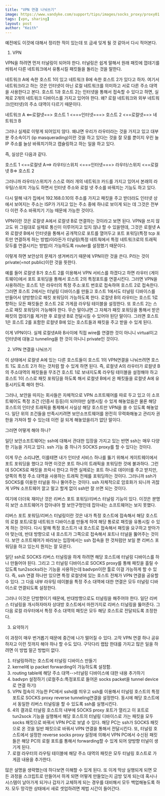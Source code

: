 ```yaml
---
title: "VPN 연결 나눠쓰기"
image: https://www.vandyke.com/support/tips/images/socks_proxy/proxy01.jpg
tags: [vpn, sharing]
layout: post
author: "Keith"
---
```


예전에도 이것에 대해서 정리한 적이 있는데 또 금새 잊게 될 것 같아서 다시 적어본다.

1. VPN

VPN을 하려면 먼저 터널링이 되어야 한다. 터널링은 쉽게 말해서 원래 패킷에 껍데기를 씌워서 다른 네트워크에서 유통시킬 패킷들을 돌리는 것을 말한다. 

네트워크 A에 속한 호스트 1이 있고 네트워크 B에 속한 호스트 2가 있다고 하자. 여기서 네트워크라고 하는 것은 인터넷이 아닌 로컬 네트워크를 의미하고 서로 다른 주소 대역을 사용한다고 본다. 호스트 1과 호스트 2는 인터넷을 통해서 접속할 수 있다고 하면, 실제로 2개의 네트워크 디바이스를 가지고 있어야 한다. 왜? 로컬 네트워크와 외부 네트워크(인터넷)의 주소 대역이 다르기 때문이다.

네트워크 A <==로컬넷==> 호스트 1 <===인터넷===> 호스트 2 <==로컬넷==> 네트워크 B

그러나 실제로 이렇게 되어있지 않다. 왜냐면 우리가 라우터라는 것을 가지고 있고 대부분 주소속이기 (ip masquerading)이란 것을 하고 있다는 것을 잘 모를 뿐이지 우린 늘 IP 주소를 늘상 바꿔치기하고 캡슐링하고 하는 일을 하고 있다. 

즉, 실상은 다음과 같다. 

호스트 1 <==로컬넷 A==> 라우터/스위치 <===인터넷===> 라우터/스위치 <==로컬넷 B=> 호스트 2 

그러니까 라우터/스위치가 스스로 여러 개의 네트워크 카드를 가지고 있어서 본래의 라우팅/스위치 가능도 하면서 인터넷 주소와 로컬 넷 주소를 바꿔치는 기능도 하고 있다.

다시 말해 내가 집에서 192.168.0.10의 주소를 가지고 패킷을 주고 받더라도 인터넷 상에서 보여지는 주소는 ISP가 가지고 있는 주소 중에 하나로 보이게 되는 데 그것은 전부 다 이런 주소 바꿔치기 기능 때문에 가능한 것이다.

VPN이란 것은 로컬넷 A에서 로컬넷 B로 연결하는 것이라고 보면 된다. VPN을 쓰지 않고도 위 그림대로 실제로 통신이 이루어지고 있지 않냐 할 수 있을텐데, 그것은 로컬넷 A와 로컬넷 B에서 인터넷을 통해서 공개적으로 포트를 열어두고 포트 포워딩(특정 tcp 포트만 연결하게 하는 방법)이라든가 터널링(특정 네트웍에서 특정 네트워크로의 트래픽 모두를 연결시키는 방법)이 가능하도록 router를 설정했기 때문이다.

이렇게 하면 보안상의 문제가 생겨버리기 때문에 VPN이란 것을 쓴다. P라는 것이 private(=not public)이란 것을 뜻한다.

예를 들어 로컬넷 B가 호스트 2를 이용해서 VPN 서비스를 하겠다고 하면 라우터 (게이트웨이)에서 포트 포워딩을 통해서 호스트 2의 특정포트를 연결시킨다. 그러면 VPN을 사용하려는 호스트 1은 라우터의 특정 주소:포트 번호로 접속하여 호스트 2로 접속한다. 그러면 호스트 2에서는 터널링 디바이스를 만들고 호스트 1에서도 터널링 디바이스를 만들어서 양방향으로 패킷 포워딩이 가능하도록 한다. 로컬넷 B의 라우터는 호스트 1로 향하는 모든 패킷들은 호스트 2로 가게끔 라우팅 테이블을 설정한다. 또 호스트 2는 스스로 패킷 포워딩이 가능해야 한다. 무슨 말이냐면 그 자체가 패킷 포워딩을 통해서 받은 패킷의 껍데기를 제거한 후 로컬넷 B로 전달시킬 수 있어야 된단 말이다. 그러면 호스트 1은 호스트 2를 포함한 로컬넷 B에 있는 호스트들과 패킷을 주고 받을 수 있게 된다. 

이게 VPN이다. 실제 로컬넷A와 B사이에 직접 wire를 연결한 것이 아니니 virtual이고 인터넷에 대놓고 tunneling을 한 것이 아니니 private인 것이다.

2. VPN 연결을 나눠쓰기

이 상태에서 로컬넷 A에 있는 다른 호스트들이 호스트 1의 VPN연결을 나눠쓰려면 호스트 1도 호스트 2가 하는 것처럼 할 수 있게 하면 된다. 즉, 로컬넷 A의 라우터가 로컬넷 B의 주소대역의 패킷들을 무조건 호스트 1로 보내지도록 라우팅 테이블을 설정해야 하고 호스트 1이 스스로 패킷 포워딩을 하도록 해서 로컬넷 B에서 온 패킷들을 로컬넷 A에 유동시키도록 해야 한다.

그러나, 보안을 따지는 회사들은 자체적으로 VPN 소프트웨어를 따로 두고 있고 이 소프트웨어도 특정 조건 (인증서 등등)이 되어야만 실행시킬 수 있게 해놓았음은 물론 해당 호스트의 인터넷 트래픽을 통제해서 사실상 해당 호스트만 VPN을 쓸 수 있도록 해놓았다. 일단 위의 조건들을 만족시키려면 보안소프트웨어를 완전히 무력화해놓고 관리자 권한을 가져야 할 수 있는데 이런 걸 되게 해놓았을리가 없단 말이다.

그러면 어떻게 해야 하나?

일단 보안소프트웨어는 ssh에 대해서 관대한 입장을 가지고 있는 반면 ssh는 매우 다양한 기능을 가지고 있다. ssh 기능 중 하나가 SOCKS proxy를 할 수 있다는 것이다. 

이게 무슨 소리냐면, 이를테면 내가 인터넷 서비스 하나를 뚫기 위해서 게이트웨이에서 포트 포워딩을 했다고 하면 이것은 포트 하나의 트래픽을 포워딩한 것에 불과하다. 그런데 SOCKS로 패킷을 프락시 한다고 하면 실제로는 포트 하나로 데이터를 주고 받지만, 양쪽의 특정 주소 대역을 사용하는 트래픽 전체를 포워딩하는 것이다. 그러니까 ssh가 SOCKS를 이용한 터널을 하나 뚤어주는 것이다. ssh 자체적으로 암호화가 되니까 귀찮게 VPN 소프트웨어 깔고 말고 할게 없이 ssh만 잘 쓰면 되는 것이다. 

여기에 더더욱 재미난 것은 리버스 포트 포워딩/리버스 터널링 기능이 있다. 이것은 분명히 보안 소프트웨어가 잡아내야 할 보안구멍인데 잡아내는 소프트웨어는 보지 못했다. 

리버스 포트 포워딩/리버스 터널링이란 것은 내가 특정 호스트에 접속해서 해당 호스트의 로컬 포트/로컬 네트워크 디바이스를 만들게 하여 해당 통로로 패킷을 유통시킬 수 있게 하는 것이다. 다시 말해 특정 호스트가 내 호스트로 접속해서 패킷을 요구하고 받아가야 맞는데, 반대 방향으로 내 호스트가 그쪽으로 접속해서 포트나 터널을 뚫어주는 것이다. 보안 소프트웨어가 바라보는 입장에서는 ssh 접속을 한 것처럼만 보일 뿐 리버스 포워딩을 하고 있는지 뭔지는 잘 모른다. 

일단 ssh로 SOCKS 리버스 터널링을 하게 하려면 해당 호스트에 터널링 디바이스를 하나 만들어야 된다. 그리고 그 터널링 디바이스로 SOCKS proxy를 통해 패킷을 흘릴 수 있도록 tun2socks라는 기능을 사용하는데 badvpn이란 툴로 이걸 가능하게 할 수 있다. 즉, ssh 연결 하나만 있으면 특정 로컬넷에 있는 호스트 전체가 VPN 연결을 공유할 수 있다. 그 다음 내부 라우팅 테이블을 특정 주소 대역에 대한 연결은 모두 터널링 디바이스로 연결되도록 설정한다.

그러나 이것은 단방향이기 때문에, 반대방향으로도 터널링을 해주어야 한다. 일단 리버스 터널링을 개시하자마자 상대방 호스트에서 마찬가지로 리버스 터널링을 뚫어준다. 그 다음 로컬 라우터에서 특정 주소 대역의 패킷은 모두 해당 호스트로 전달되도록 조정한다.

3. 요약하기

이 과정이 매우 번거롭기 때문에 중간에 나가 떨어질 수 있다. 고작 VPN 연결 하나 공유하자고 이런 짓까지 해야 하나 할 수도 있다. 구닥다리 랩탑 한대를 가지고 많은 일을 하려면 이 방법 말곤 방법이 없다. 

1) 터널링하려는 호스트에 터널링 디바이스 만들기
2) kernel에 ip packet forwarding이 가능하도록 설정함.
3) routing table에 해당 주소 대역-->터널링 디바이스에 대한 내용 추가하기
4) badvpn 설정하기 (로컬주소:특정포트로 들어온 socks packet을 tunnel device로 연결 하기)
5) VPN 접속이 가능한 PC에서 sshd를 띄우고 ssh를 이용해서 터널링 호스트의 특정포트로 SOCKS proxy reverse tunneling연결을 설정한다. 동시에 해당 호스트에서 동일한 리버스 터널링을 할 수 있도록 ssh를 실행시킨다.
6) 4의 결과로 터널링 호스트의 내부에 SOCKS proxy 포트가 열리고 이 포트로 tun2sock 기능을 실행해서 해당 호스트의 터널링 디바이스로 가는 패킷을 모두 socks 패킷으로 바꿔서 VPN PC로 보낼 수 있다. 해당 PC는 ssh가 SOCKS 패킷으로 온 것을 일반 패킷으로 바꿔서 VPN 연결을 통해서 전달시킨다. 또, 터널링 호스트에서 설정한 reverse socks proxy 설정에 의해서 VPN PC에서 수신된 패킷들은 해당 PC의 로컬 포트를 통해서 forwarding할 수 있게 되어 양방향 터널이 생기게 된다.
7) 로컬 라우터의 라우팅 테이블에 해당 주소 대역의 패킷은 모두 터널링 호스트로 가게끔 내용을 추가한다.

많은 설명을 생략했는데 하다보면 이해할 수 있게 된다. 또 이게 막상 실행되게 되면 모든 과정을 스크립트로 만들어서 하게 되면 어떻게 만들었는지 금방 잊게 되는데 혹시나 시스템이 날아가게 되거나 갑자기 교체하게 되는 경우를 대비해서 모두 백업해놓도록 하자. 모두 망각한 상태에서 새로 셋업하려면 제법 시간이 들어간다.

